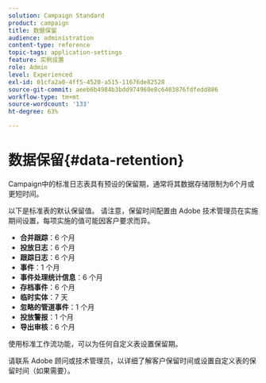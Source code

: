 ```yaml
---
solution: Campaign Standard
product: campaign
title: 数据保留
audience: administration
content-type: reference
topic-tags: application-settings
feature: 实例设置
role: Admin
level: Experienced
exl-id: 01cfa2a0-4ff5-4520-a515-11676de82528
source-git-commit: aeeb6b4984b3bdd974960e8c6403876fdfedd886
workflow-type: tm+mt
source-wordcount: '133'
ht-degree: 63%

---
```


# 数据保留{#data-retention}

Campaign中的标准日志表具有预设的保留期，通常将其数据存储限制为6个月或更短时间。

以下是标准表的默认保留值。 请注意，保留时间配置由 Adobe 技术管理员在实施期间设置，每项实施的值可能因客户要求而异。

* **合并跟踪**：6 个月
* **投放日志**：6 个月
* **跟踪日志**：6 个月
* **事件**：1 个月
* **事件处理统计信息**：6 个月
* **存档事件**：6 个月
* **临时实体**：7 天
* **忽略的管道事件**：1 个月
* **投放警报**：1 个月
* **导出审核**：6 个月

使用标准工作流功能，可以为任何自定义表设置保留期。

请联系 Adobe 顾问或技术管理员，以详细了解客户保留时间或设置自定义表的保留时间（如果需要）。
